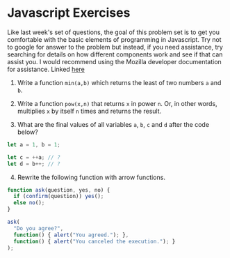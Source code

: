 # Javascript Exercises

 Like last week's set of questions, the goal of this problem set is to get you comfortable with the basic elements of programming in Javascript. Try not to google for answer to the problem but instead, if you need assistance, try searching for details on how different components work and see if that can assist you. I would recommend using the Mozilla developer documentation for assistance. Linked [here](https://developer.mozilla.org/en-US/docs/Web/JavaScript)



1. Write a function `min(a,b)` which returns the least of two numbers `a` and` b`.


2. Write a function `pow(x,n)` that returns `x` in power `n`. Or, in other words, multiplies `x` by itself `n` times and returns the result.


3. What are the final values of all variables `a`, `b`, `c` and `d` after the code below?

```js
let a = 1, b = 1;

let c = ++a; // ?
let d = b++; // ?

```

4. Rewrite the following function with arrow functions.

```js
function ask(question, yes, no) {
  if (confirm(question)) yes();
  else no();
}

ask(
  "Do you agree?",
  function() { alert("You agreed."); },
  function() { alert("You canceled the execution."); }
);

```

